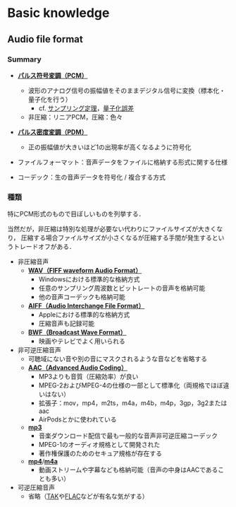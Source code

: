 # Basic knowledge

## Audio file format

### Summary

- [**パルス符号変調（PCM）**](https://ja.wikipedia.org/wiki/%E3%83%91%E3%83%AB%E3%82%B9%E7%AC%A6%E5%8F%B7%E5%A4%89%E8%AA%BF)
  - 波形のアナログ信号の振幅値をそのままデジタル信号に変換（標本化・量子化を行う）
    - cf. [サンプリング定理](https://ja.wikipedia.org/wiki/%E6%A8%99%E6%9C%AC%E5%8C%96%E5%AE%9A%E7%90%86)，[量子化誤差](https://ja.wikipedia.org/wiki/%E9%87%8F%E5%AD%90%E5%8C%96%E8%AA%A4%E5%B7%AE)
  - 非圧縮：リニアPCM，圧縮：色々
- [**パルス密度変調（PDM）**](https://ja.wikipedia.org/wiki/%E3%83%91%E3%83%AB%E3%82%B9%E5%AF%86%E5%BA%A6%E5%A4%89%E8%AA%BF)
  - 正の振幅値が大きいほど1の出現率が高くなるように符号化

- ファイルフォーマット：音声データをファイルに格納する形式に関する仕様
- コーデック：生の音声データを符号化 / 複合する方式

### 種類

特にPCM形式のもので目ぼしいものを列挙する．

当然だが，非圧縮は特別な処理が必要ない代わりにファイルサイズが大きくなり，
圧縮する場合ファイルサイズが小さくなるが圧縮する手間が発生するというトレードオフがある．

- 非圧縮音声
  - [**WAV（FIFF waveform Audio Format）**](https://ja.wikipedia.org/wiki/WAV)
    - Windowsにおける標準的な格納方式
    - 任意のサンプリング周波数とビットレートの音声を格納可能
    - 他の音声コーデックも格納可能
  - [**AIFF（Audio Interchange File Format）**](https://ja.wikipedia.org/wiki/AIFF)
    - Appleにおける標準的な格納方式
    - 圧縮音声も記録可能
  - [**BWF（Broadcast Wave Format）**](https://ja.wikipedia.org/wiki/Broadcast_Wave_Format)
    - 映画やテレビでよく用いられる
- 非可逆圧縮音声
  - 可聴域にない音や別の音にマスクされるような音などを省略する
  - [**AAC（Advanced Audio Coding）**](https://ja.wikipedia.org/wiki/AAC)
    - MP3よりも音質（圧縮効率）が良い
    - MPEG-2およびMPEG-4の仕様の一部として標準化（両規格でほぼ違いはない）
    - 拡張子：mov，mp4，m2ts，m4a，m4b，m4p，3gp，3g2またはaac
    - AirPodsとかに使われている
  - [**mp3**](https://ja.wikipedia.org/wiki/MP3)
    - 音楽ダウンロード配信で最も一般的な音声非可逆圧縮コーデック
    - MPEG-1のオーディオ規格として開発された
    - 著作権保護のためのセキュア規格が存在する
  - [**mp4**](https://ja.wikipedia.org/wiki/MP4)/[**m4a**](https://ja.wikipedia.org/wiki/MP4)
    - 動画ストリームや字幕なども格納可能（音声の中身はAACであることも多い）
- 可逆圧縮音声
  - 省略（[TAK](https://ja.wikipedia.org/wiki/TAK)や[FLAC](https://ja.wikipedia.org/wiki/FLAC)などが有名な気がする）
